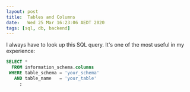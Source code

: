 ```yaml
---
layout: post
title:  Tables and Columns
date:   Wed 25 Mar 16:23:06 AEDT 2020
tags: [sql, db, backend]
---
```

I always have to look up this SQL query.  It's one of the most useful in my experience:

```sql
SELECT *
  FROM information_schema.columns
 WHERE table_schema = 'your_schema'
   AND table_name   = 'your_table'
     ;
```

